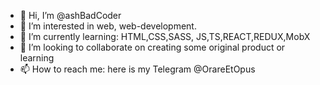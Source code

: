 - 👋 Hi, I’m @ashBadCoder
- 👀 I’m interested in web, web-development.
- 🌱 I’m currently learning: HTML,CSS,SASS, JS,TS,REACT,REDUX,MobX
- 💞️ I’m looking to collaborate on creating some original product or learning
- 📫 How to reach me: here is my Telegram @OrareEtOpus

<!---
ashBadCoder/ashBadCoder is a ✨ special ✨ repository because its `README.md` (this file) appears on your GitHub profile.
You can click the Preview link to take a look at your changes.
--->
